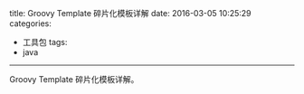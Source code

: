 title: Groovy Template 碎片化模板详解
date: 2016-03-05 10:25:29
categories: 
- 工具包
tags: 
- java

---

Groovy Template 碎片化模板详解。
<!-- more -->
